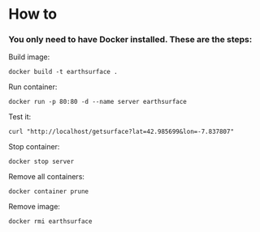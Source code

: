 # How to

### You only need to have Docker installed. These are the steps:

Build image:
```
docker build -t earthsurface .
```

Run container:
```
docker run -p 80:80 -d --name server earthsurface
```

Test it:
```
curl "http://localhost/getsurface?lat=42.985699&lon=-7.837807"
```

Stop container:
```
docker stop server
```

Remove all containers:
```
docker container prune
```

Remove image:
```
docker rmi earthsurface
```